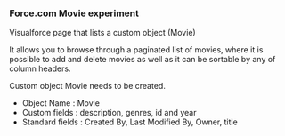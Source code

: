 ### Force.com Movie experiment

Visualforce page that lists a custom object (Movie)

It allows you to browse through a paginated list of movies, 
where it is possible to add and delete movies 
as well as it can be sortable by any of column headers.

Custom object Movie needs to be created.

- Object Name : Movie
- Custom fields : description, genres, id and year 
- Standard fields : Created By, Last Modified By, Owner, title
